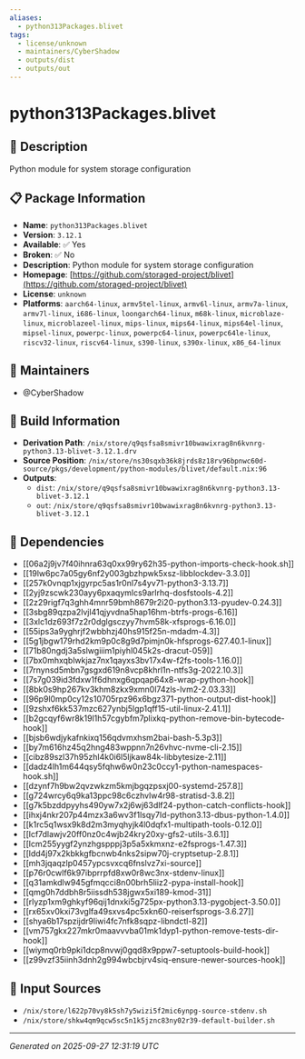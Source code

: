 ```yaml
---
aliases:
  - python313Packages.blivet
tags:
  - license/unknown
  - maintainers/CyberShadow
  - outputs/dist
  - outputs/out
---
```


# python313Packages.blivet

## 📝 Description

Python module for system storage configuration

## 📋 Package Information

- **Name**: `python313Packages.blivet`
- **Version**: `3.12.1`
- **Available**: ✅ Yes
- **Broken**: ✅ No
- **Description**: Python module for system storage configuration
- **Homepage**: [https://github.com/storaged-project/blivet](https://github.com/storaged-project/blivet)
- **License**: `unknown`
- **Platforms**: `aarch64-linux`, `armv5tel-linux`, `armv6l-linux`, `armv7a-linux`, `armv7l-linux`, `i686-linux`, `loongarch64-linux`, `m68k-linux`, `microblaze-linux`, `microblazeel-linux`, `mips-linux`, `mips64-linux`, `mips64el-linux`, `mipsel-linux`, `powerpc-linux`, `powerpc64-linux`, `powerpc64le-linux`, `riscv32-linux`, `riscv64-linux`, `s390-linux`, `s390x-linux`, `x86_64-linux`
## 👥 Maintainers

- @CyberShadow


## 🔧 Build Information

- **Derivation Path**: `/nix/store/q9qsfsa8smivr10bwawixrag8n6kvnrg-python3.13-blivet-3.12.1.drv`
- **Source Position**: `/nix/store/ns30sqxb36k8jrds8z18rv96bpnwc60d-source/pkgs/development/python-modules/blivet/default.nix:96`
- **Outputs**:
  - `dist`:  `/nix/store/q9qsfsa8smivr10bwawixrag8n6kvnrg-python3.13-blivet-3.12.1`
  - `out`:  `/nix/store/q9qsfsa8smivr10bwawixrag8n6kvnrg-python3.13-blivet-3.12.1`

## 🔗 Dependencies

- [[06a2j9jv7f40ihnra63q0xx99ry62h35-python-imports-check-hook.sh]]
- [[19lw6pc7a05gy6nf2y003gbzhpwk5xsz-libblockdev-3.3.0]]
- [[257k0vnqp1xjgyrpc5as1r0nl7s4yv71-python3-3.13.7]]
- [[2yj9zscwk230ayy6pxaqymlcs9arlrhq-dosfstools-4.2]]
- [[2z29rigf7q3ghh4mnr59bmh8679r2i20-python3.13-pyudev-0.24.3]]
- [[3sbg89qzpa2lvjl41qjyvdna5hap16hm-btrfs-progs-6.16]]
- [[3xlc1dz693f7z2r0dglgsczyy7hvm58k-xfsprogs-6.16.0]]
- [[55ips3a9yghrjf2wbbhzj40hs915f25n-mdadm-4.3]]
- [[5g1jbgw179rhd2km9p0c8g9d7pimjn0k-hfsprogs-627.40.1-linux]]
- [[71b80ngdj3a5slwgiiim1piyhl045k2s-dracut-059]]
- [[7bx0mhxqblwkjaz7nx1qayxs3bv17x4w-f2fs-tools-1.16.0]]
- [[7rnynsd5mbn7gsgxd619n8vcp8khrl1n-ntfs3g-2022.10.3]]
- [[7s7g039id3fdxw1f6dhnxg6qpqap64x8-wrap-python-hook]]
- [[8bk0s9hp267kv3khm8zkx9xmn0l74zls-lvm2-2.03.33]]
- [[96p9l0mp0cy12s10705rpz96x6bgz371-python-output-dist-hook]]
- [[9zshxf6kk537mzc627ynbj5lgp1qff15-util-linux-2.41.1]]
- [[b2gcqyf6wr8k19l1h57cgybfm7plixkq-python-remove-bin-bytecode-hook]]
- [[bjsb6wdjykafnkixq156qdvmxhsm2bai-bash-5.3p3]]
- [[by7m616hz45q2hng483wppnn7n26vhvc-nvme-cli-2.15]]
- [[cibz89szl37h95zhl4k0i6l5ljkaw84k-libbytesize-2.11]]
- [[dadz4lh1m644qsy5fqhw6w0n23c0ccy1-python-namespaces-hook.sh]]
- [[dzynf7h9bw2qvzwkzm5kmjbgqzpsxj00-systemd-257.8]]
- [[g724wrcy6q9ka13ppc98c6czhvlw4r98-stratisd-3.8.2]]
- [[g7k5bzddpyyhs490yw7x2j6wj63dlf24-python-catch-conflicts-hook]]
- [[ihxj4nkr207p44mzx3a6wv3f1lsqy7ld-python3.13-dbus-python-1.4.0]]
- [[k1rc5q1wsx9k8d2m3myqhyjk4l0dqfx1-multipath-tools-0.12.0]]
- [[lcf7dlawjv20ff0nz0c4wjb24kry20xy-gfs2-utils-3.6.1]]
- [[lcm255yygf2ynzhgspppj3p5a5xkmxnz-e2fsprogs-1.47.3]]
- [[ldd4j97x2kbkkgfbcnwb4nks2sipw70j-cryptsetup-2.8.1]]
- [[mh3jqaqzlp0457ypcsvxcq6fnslvz7xi-source]]
- [[p76r0cwlf6k97ibprrpfd8xw0r8wc3nx-stdenv-linux]]
- [[q31amkdlw945gfmqcci8n00brh5liiz2-pypa-install-hook]]
- [[qmg0h7ddbh8r5iissdh538jgwx5xi189-kmod-31]]
- [[rlyzp1xm9ghkyf96qij1dnxki5g725px-python3.13-pygobject-3.50.0]]
- [[rx65xv0kxi73vglfa49sxvs4pc5xkn60-reiserfsprogs-3.6.27]]
- [[shya6b17spzijdr9liwi4fc7nfk8sqpz-libndctl-82]]
- [[vm757gkx227mkr0maavvvba01mk1dyp1-python-remove-tests-dir-hook]]
- [[wiymq0rb9pki1dcp8nvwj0gqd8x9ppw7-setuptools-build-hook]]
- [[z99vzf35iinh3dnh2g994wbcbjrv4siq-ensure-newer-sources-hook]]

## 📁 Input Sources

- `/nix/store/l622p70vy8k5sh7y5wizi5f2mic6ynpg-source-stdenv.sh`
- `/nix/store/shkw4qm9qcw5sc5n1k5jznc83ny02r39-default-builder.sh`

---
*Generated on 2025-09-27 12:31:19 UTC*
